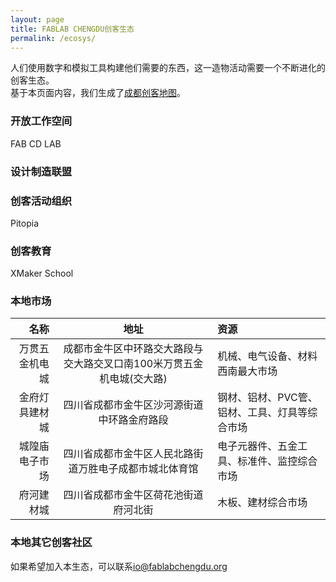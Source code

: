 ```yaml
---
layout: page
title: FABLAB CHENGDU创客生态
permalink: /ecosys/
---
```

人们使用数字和模拟工具构建他们需要的东西，这一造物活动需要一个不断进化的创客生态。  
基于本页面内容，我们生成了[成都创客地图](http://fablabchengdu.org/makermap/)。

### 开放工作空间
FAB CD LAB
### 设计制造联盟

### 创客活动组织
Pitopia
### 创客教育
XMaker School
### 本地市场
|名称|地址|资源|
|---:|:---:|:---|
|万贯五金机电城|成都市金牛区中环路交大路段与交大路交叉口南100米万贯五金机电城(交大路)|机械、电气设备、材料西南最大市场|
|金府灯具建材城|四川省成都市金牛区沙河源街道中环路金府路段|钢材、铝材、PVC管、铝材、工具、灯具等综合市场|
|城隍庙电子市场|四川省成都市金牛区人民北路街道万胜电子成都市城北体育馆|电子元器件、五金工具、标准件、监控综合市场|
|府河建材城|四川省成都市金牛区荷花池街道府河北街|木板、建材综合市场|
### 本地其它创客社区

如果希望加入本生态，可以联系[io@fablabchengdu.org](mailto:io@fablabchengdu.org)
